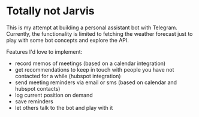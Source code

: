 # Totally not Jarvis

This is my attempt at building a personal assistant bot with Telegram. Currently, the functionality is limited to fetching the weather forecast just to play with some bot concepts and explore the API.

Features I'd love to implement:
- record memos of meetings (based on a calendar integration)
- get recommendations to keep in touch with people you have not contacted for a while (hubspot integration)
- send meeting reminders via email or sms (based on calendar and hubspot contacts)
- log current position on demand
- save reminders
- let others talk to the bot and play with it
